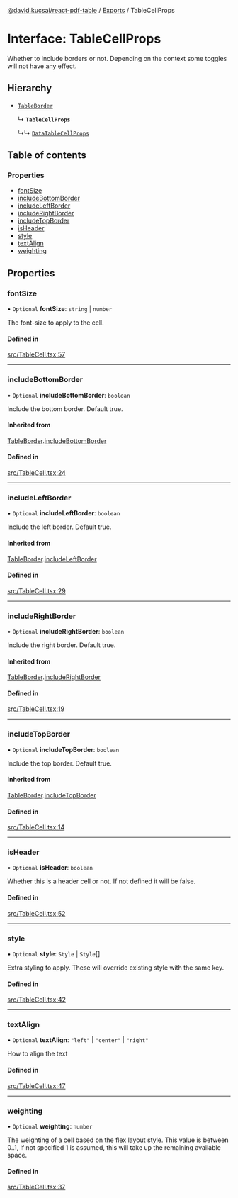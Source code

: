 [@david.kucsai/react-pdf-table](../README.md) / [Exports](../modules.md) / TableCellProps

# Interface: TableCellProps

Whether to include borders or not.
Depending on the context some toggles will not have any effect.

## Hierarchy

- [`TableBorder`](TableBorder.md)

  ↳ **`TableCellProps`**

  ↳↳ [`DataTableCellProps`](DataTableCellProps.md)

## Table of contents

### Properties

- [fontSize](TableCellProps.md#fontsize)
- [includeBottomBorder](TableCellProps.md#includebottomborder)
- [includeLeftBorder](TableCellProps.md#includeleftborder)
- [includeRightBorder](TableCellProps.md#includerightborder)
- [includeTopBorder](TableCellProps.md#includetopborder)
- [isHeader](TableCellProps.md#isheader)
- [style](TableCellProps.md#style)
- [textAlign](TableCellProps.md#textalign)
- [weighting](TableCellProps.md#weighting)

## Properties

### fontSize

• `Optional` **fontSize**: `string` \| `number`

The font-size to apply to the cell.

#### Defined in

[src/TableCell.tsx:57](https://github.com/mohan-bitla/react-pdf-table/blob/433583f/src/TableCell.tsx#L57)

___

### includeBottomBorder

• `Optional` **includeBottomBorder**: `boolean`

Include the bottom border. Default true.

#### Inherited from

[TableBorder](TableBorder.md).[includeBottomBorder](TableBorder.md#includebottomborder)

#### Defined in

[src/TableCell.tsx:24](https://github.com/mohan-bitla/react-pdf-table/blob/433583f/src/TableCell.tsx#L24)

___

### includeLeftBorder

• `Optional` **includeLeftBorder**: `boolean`

Include the left border. Default true.

#### Inherited from

[TableBorder](TableBorder.md).[includeLeftBorder](TableBorder.md#includeleftborder)

#### Defined in

[src/TableCell.tsx:29](https://github.com/mohan-bitla/react-pdf-table/blob/433583f/src/TableCell.tsx#L29)

___

### includeRightBorder

• `Optional` **includeRightBorder**: `boolean`

Include the right border. Default true.

#### Inherited from

[TableBorder](TableBorder.md).[includeRightBorder](TableBorder.md#includerightborder)

#### Defined in

[src/TableCell.tsx:19](https://github.com/mohan-bitla/react-pdf-table/blob/433583f/src/TableCell.tsx#L19)

___

### includeTopBorder

• `Optional` **includeTopBorder**: `boolean`

Include the top border. Default true.

#### Inherited from

[TableBorder](TableBorder.md).[includeTopBorder](TableBorder.md#includetopborder)

#### Defined in

[src/TableCell.tsx:14](https://github.com/mohan-bitla/react-pdf-table/blob/433583f/src/TableCell.tsx#L14)

___

### isHeader

• `Optional` **isHeader**: `boolean`

Whether this is a header cell or not. If not defined it will be false.

#### Defined in

[src/TableCell.tsx:52](https://github.com/mohan-bitla/react-pdf-table/blob/433583f/src/TableCell.tsx#L52)

___

### style

• `Optional` **style**: `Style` \| `Style`[]

Extra styling to apply. These will override existing style with the same key.

#### Defined in

[src/TableCell.tsx:42](https://github.com/mohan-bitla/react-pdf-table/blob/433583f/src/TableCell.tsx#L42)

___

### textAlign

• `Optional` **textAlign**: ``"left"`` \| ``"center"`` \| ``"right"``

How to align the text

#### Defined in

[src/TableCell.tsx:47](https://github.com/mohan-bitla/react-pdf-table/blob/433583f/src/TableCell.tsx#L47)

___

### weighting

• `Optional` **weighting**: `number`

The weighting of a cell based on the flex layout style.
This value is between 0..1, if not specified 1 is assumed, this will take up the remaining available space.

#### Defined in

[src/TableCell.tsx:37](https://github.com/mohan-bitla/react-pdf-table/blob/433583f/src/TableCell.tsx#L37)

